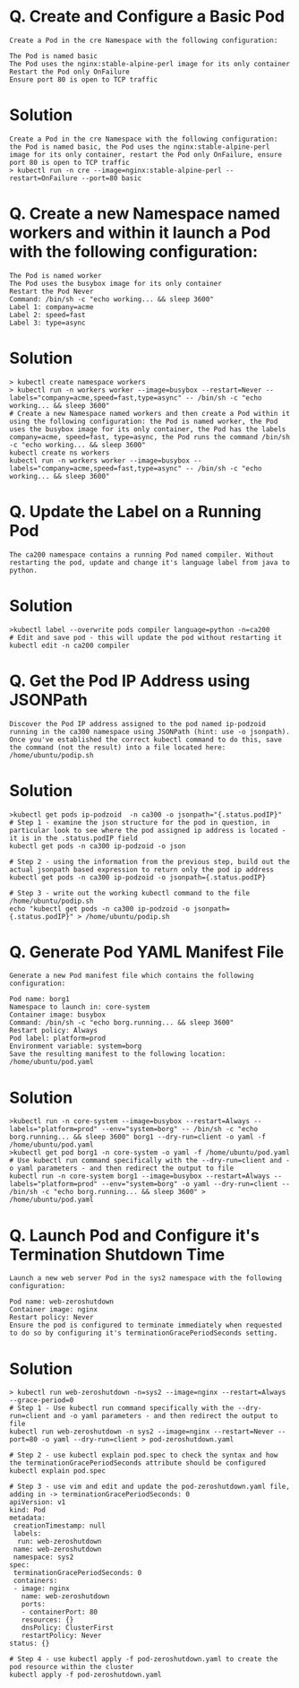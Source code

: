 # Q. Create and Configure a Basic Pod
    Create a Pod in the cre Namespace with the following configuration:
    
    The Pod is named basic
    The Pod uses the nginx:stable-alpine-perl image for its only container
    Restart the Pod only OnFailure
    Ensure port 80 is open to TCP traffic

# Solution
    Create a Pod in the cre Namespace with the following configuration: the Pod is named basic, the Pod uses the nginx:stable-alpine-perl image for its only container, restart the Pod only OnFailure, ensure port 80 is open to TCP traffic
    > kubectl run -n cre --image=nginx:stable-alpine-perl --restart=OnFailure --port=80 basic

# Q. Create a new Namespace named workers and within it launch a Pod with the following configuration:

    The Pod is named worker
    The Pod uses the busybox image for its only container
    Restart the Pod Never
    Command: /bin/sh -c "echo working... && sleep 3600"
    Label 1: company=acme
    Label 2: speed=fast
    Label 3: type=async
# Solution
    > kubectl create namespace workers
    > kubectl run -n workers worker --image=busybox --restart=Never --labels="company=acme,speed=fast,type=async" -- /bin/sh -c "echo working... && sleep 3600"
    # Create a new Namespace named workers and then create a Pod within it using the following configuration: the Pod is named worker, the Pod uses the busybox image for its only container, the Pod has the labels company=acme, speed=fast, type=async, the Pod runs the command /bin/sh -c "echo working... && sleep 3600"
    kubectl create ns workers
    kubectl run -n workers worker --image=busybox --labels="company=acme,speed=fast,type=async" -- /bin/sh -c "echo working... && sleep 3600"

# Q. Update the Label on a Running Pod
    The ca200 namespace contains a running Pod named compiler. Without restarting the pod, update and change it's language label from java to python.
# Solution
    >kubectl label --overwrite pods compiler language=python -n=ca200
    # Edit and save pod - this will update the pod without restarting it
    kubectl edit -n ca200 compiler

# Q. Get the Pod IP Address using JSONPath
    Discover the Pod IP address assigned to the pod named ip-podzoid running in the ca300 namespace using JSONPath (hint: use -o jsonpath). Once you've established the correct kubectl command to do this, save the command (not the result) into a file located here: /home/ubuntu/podip.sh
# Solution
    >kubectl get pods ip-podzoid  -n ca300 -o jsonpath="{.status.podIP}"
    # Step 1 - examine the json structure for the pod in question, in particular look to see where the pod assigned ip address is located - it is in the .status.podIP field
    kubectl get pods -n ca300 ip-podzoid -o json
    
    # Step 2 - using the information from the previous step, build out the actual jsonpath based expression to return only the pod ip address
    kubectl get pods -n ca300 ip-podzoid -o jsonpath={.status.podIP}
    
    # Step 3 - write out the working kubectl command to the file /home/ubuntu/podip.sh
    echo "kubectl get pods -n ca300 ip-podzoid -o jsonpath={.status.podIP}" > /home/ubuntu/podip.sh

# Q. Generate Pod YAML Manifest File
    Generate a new Pod manifest file which contains the following configuration:
    
    Pod name: borg1
    Namespace to launch in: core-system
    Container image: busybox
    Command: /bin/sh -c "echo borg.running... && sleep 3600"
    Restart policy: Always
    Pod label: platform=prod
    Environment variable: system=borg
    Save the resulting manifest to the following location: /home/ubuntu/pod.yaml
# Solution
    >kubectl run -n core-system --image=busybox --restart=Always --labels="platform=prod" --env="system=borg" -- /bin/sh -c "echo borg.running... && sleep 3600" borg1 --dry-run=client -o yaml -f /home/ubuntu/pod.yaml
    >kubectl get pod borg1 -n core-system -o yaml -f /home/ubuntu/pod.yaml
    # Use kubectl run command specifically with the --dry-run=client and -o yaml parameters - and then redirect the output to file
    kubectl run -n core-system borg1 --image=busybox --restart=Always --labels="platform=prod" --env="system=borg" -o yaml --dry-run=client -- /bin/sh -c "echo borg.running... && sleep 3600" > /home/ubuntu/pod.yaml

# Q. Launch Pod and Configure it's Termination Shutdown Time
    Launch a new web server Pod in the sys2 namespace with the following configuration:
    
    Pod name: web-zeroshutdown
    Container image: nginx
    Restart policy: Never
    Ensure the pod is configured to terminate immediately when requested to do so by configuring it's terminationGracePeriodSeconds setting.
# Solution
    > kubectl run web-zeroshutdown -n=sys2 --image=nginx --restart=Always --grace-period=0
    # Step 1 - Use kubectl run command specifically with the --dry-run=client and -o yaml parameters - and then redirect the output to file
    kubectl run web-zeroshutdown -n sys2 --image=nginx --restart=Never --port=80 -o yaml --dry-run=client > pod-zeroshutdown.yaml
    
    # Step 2 - use kubectl explain pod.spec to check the syntax and how the terminationGracePeriodSeconds attribute should be configured
    kubectl explain pod.spec
    
    # Step 3 - use vim and edit and update the pod-zeroshutdown.yaml file, adding in -> terminationGracePeriodSeconds: 0
    apiVersion: v1
    kind: Pod
    metadata:
     creationTimestamp: null
     labels:
      run: web-zeroshutdown
     name: web-zeroshutdown
     namespace: sys2
    spec:
     terminationGracePeriodSeconds: 0
     containers:
     - image: nginx
       name: web-zeroshutdown
       ports:
       - containerPort: 80
       resources: {}
       dnsPolicy: ClusterFirst
       restartPolicy: Never
    status: {}
    
    # Step 4 - use kubectl apply -f pod-zeroshutdown.yaml to create the pod resource within the cluster
    kubectl apply -f pod-zeroshutdown.yaml
